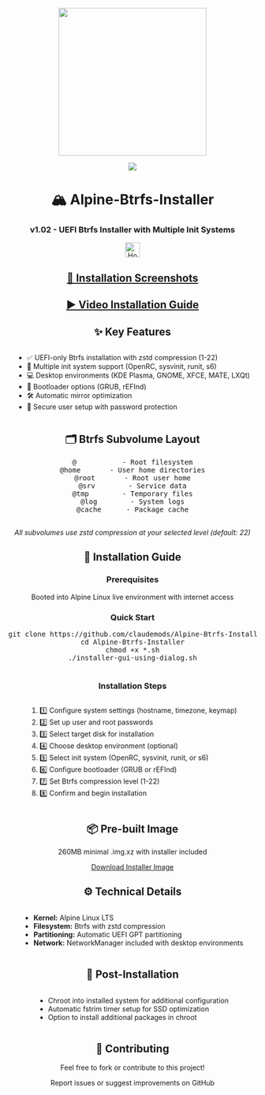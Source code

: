 <p align="center">
  <img src="https://i.postimg.cc/d1VR617H/alpine.webp" width="300">
</p>

<div align="center">
  <a href="https://www.alpinelinux.org/" target="_blank">
    <img src="https://img.shields.io/badge/DISTRO-Alpine-00FFFF?style=for-the-badge&logo=Alpine-Linux">
  </a>
</div>

<div align="center">
  <h1>🏔️ Alpine-Btrfs-Installer</h1>
  <h3>v1.02 - UEFI Btrfs Installer with Multiple Init Systems</h3>
</div>

<div align="center">
  <a href="https://www.deepseek.com/" target="_blank">
    <img alt="Homepage" src="https://i.postimg.cc/Hs2vbbZ8/Deep-Seek-Homepage.png" style="height: 30px; width: auto;">
  </a>
</div>

<div align="center">
  <h2><a href="https://github.com/claudemods/Alpine-Btrfs-Installer/tree/main/Photos">📸 Installation Screenshots</a></h2>
  <h2><a href="https://www.youtube.com/watch?v=nnSCQLa2Hnw">▶️ Video Installation Guide</a></h2>
</div>

<div align="center">
  <h2>✨ Key Features</h2>
  <ul style="text-align: left; display: inline-block;">
    <li>✅ UEFI-only Btrfs installation with zstd compression (1-22)</li>
    <li>🔄 Multiple init system support (OpenRC, sysvinit, runit, s6)</li>
    <li>💻 Desktop environments (KDE Plasma, GNOME, XFCE, MATE, LXQt)</li>
    <li>🔌 Bootloader options (GRUB, rEFInd)</li>
    <li>🛠️ Automatic mirror optimization</li>
    <li>🔐 Secure user setup with password protection</li>
  </ul>
</div>

<div align="center">
  <h2>🗂️ Btrfs Subvolume Layout</h2>
  <pre>
@           - Root filesystem
@home       - User home directories
@root       - Root user home
@srv        - Service data
@tmp        - Temporary files
@log        - System logs
@cache      - Package cache
  </pre>
  <p><em>All subvolumes use zstd compression at your selected level (default: 22)</em></p>
</div>

<div align="center">
  <h2>🚀 Installation Guide</h2>
  
  <h3>Prerequisites</h3>
  <p>Booted into Alpine Linux live environment with internet access</p>
  
  <h3>Quick Start</h3>
  <pre>
git clone https://github.com/claudemods/Alpine-Btrfs-Installer
cd Alpine-Btrfs-Installer
chmod +x *.sh
./installer-gui-using-dialog.sh
  </pre>

  <h3>Installation Steps</h3>
  <ol style="text-align: left; display: inline-block;">
    <li>1️⃣ Configure system settings (hostname, timezone, keymap)</li>
    <li>2️⃣ Set up user and root passwords</li>
    <li>3️⃣ Select target disk for installation</li>
    <li>4️⃣ Choose desktop environment (optional)</li>
    <li>5️⃣ Select init system (OpenRC, sysvinit, runit, or s6)</li>
    <li>6️⃣ Configure bootloader (GRUB or rEFInd)</li>
    <li>7️⃣ Set Btrfs compression level (1-22)</li>
    <li>8️⃣ Confirm and begin installation</li>
  </ol>
</div>

<div align="center">
  <h2>📦 Pre-built Image</h2>
  <p>260MB minimal .img.xz with installer included</p>
  <p><a href="https://drive.google.com/drive/folders/1BdjKB6pDIVhP-sAY5hXs1CyVxmaHnlw7">Download Installer Image</a></p>
</div>

<div align="center">
  <h2>⚙️ Technical Details</h2>
  <ul style="text-align: left; display: inline-block;">
    <li><strong>Kernel:</strong> Alpine Linux LTS</li>
    <li><strong>Filesystem:</strong> Btrfs with zstd compression</li>
    <li><strong>Partitioning:</strong> Automatic UEFI GPT partitioning</li>
    <li><strong>Network:</strong> NetworkManager included with desktop environments</li>
  </ul>
</div>

<div align="center">
  <h2>🔄 Post-Installation</h2>
  <ul style="text-align: left; display: inline-block;">
    <li>Chroot into installed system for additional configuration</li>
    <li>Automatic fstrim timer setup for SSD optimization</li>
    <li>Option to install additional packages in chroot</li>
  </ul>
</div>

<div align="center">
  <h2>🤝 Contributing</h2>
  <p>Feel free to fork or contribute to this project!</p>
  <p>Report issues or suggest improvements on GitHub</p>
</div>
